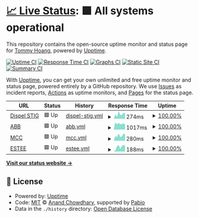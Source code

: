 # [📈 Live Status](https://thoangdev.github.io/dispel-uptime): <!--live status--> **🟩 All systems operational**

This repository contains the open-source uptime monitor and status page for [Tommy Hoang](https://thoangdev.github.io/dispel-uptime), powered by [Upptime](https://github.com/upptime/upptime).

[![Uptime CI](https://github.com/thoangdev/dispel-uptime/workflows/Uptime%20CI/badge.svg)](https://github.com/thoangdev/dispel-uptime/actions?query=workflow%3A%22Uptime+CI%22)
[![Response Time CI](https://github.com/thoangdev/dispel-uptime/workflows/Response%20Time%20CI/badge.svg)](https://github.com/thoangdev/dispel-uptime/actions?query=workflow%3A%22Response+Time+CI%22)
[![Graphs CI](https://github.com/thoangdev/dispel-uptime/workflows/Graphs%20CI/badge.svg)](https://github.com/thoangdev/dispel-uptime/actions?query=workflow%3A%22Graphs+CI%22)
[![Static Site CI](https://github.com/thoangdev/dispel-uptime/workflows/Static%20Site%20CI/badge.svg)](https://github.com/thoangdev/dispel-uptime/actions?query=workflow%3A%22Static+Site+CI%22)
[![Summary CI](https://github.com/thoangdev/dispel-uptime/workflows/Summary%20CI/badge.svg)](https://github.com/thoangdev/dispel-uptime/actions?query=workflow%3A%22Summary+CI%22)

With [Upptime](https://upptime.js.org), you can get your own unlimited and free uptime monitor and status page, powered entirely by a GitHub repository. We use [Issues](https://github.com/thoangdev/dispel-uptime/issues) as incident reports, [Actions](https://github.com/thoangdev/dispel-uptime/actions) as uptime monitors, and [Pages](https://thoangdev.github.io/dispel-uptime) for the status page.

<!--start: status pages-->
<!-- This summary is generated by Upptime (https://github.com/upptime/upptime) -->
<!-- Do not edit this manually, your changes will be overwritten -->
<!-- prettier-ignore -->
| URL | Status | History | Response Time | Uptime |
| --- | ------ | ------- | ------------- | ------ |
| <img alt="" src="https://icons.duckduckgo.com/ip3/dashboard.dispel.io.ico" height="13"> [Dispel STIG](https://dashboard.dispel.io/) | 🟩 Up | [dispel-stig.yml](https://github.com/thoangdev/dispel-uptime/commits/HEAD/history/dispel-stig.yml) | <details><summary><img alt="Response time graph" src="./graphs/dispel-stig/response-time-week.png" height="20"> 274ms</summary><br><a href="https://thoangdev.github.io/dispel-uptime/history/dispel-stig"><img alt="Response time 246" src="https://img.shields.io/endpoint?url=https%3A%2F%2Fraw.githubusercontent.com%2Fthoangdev%2Fdispel-uptime%2FHEAD%2Fapi%2Fdispel-stig%2Fresponse-time.json"></a><br><a href="https://thoangdev.github.io/dispel-uptime/history/dispel-stig"><img alt="24-hour response time 224" src="https://img.shields.io/endpoint?url=https%3A%2F%2Fraw.githubusercontent.com%2Fthoangdev%2Fdispel-uptime%2FHEAD%2Fapi%2Fdispel-stig%2Fresponse-time-day.json"></a><br><a href="https://thoangdev.github.io/dispel-uptime/history/dispel-stig"><img alt="7-day response time 274" src="https://img.shields.io/endpoint?url=https%3A%2F%2Fraw.githubusercontent.com%2Fthoangdev%2Fdispel-uptime%2FHEAD%2Fapi%2Fdispel-stig%2Fresponse-time-week.json"></a><br><a href="https://thoangdev.github.io/dispel-uptime/history/dispel-stig"><img alt="30-day response time 246" src="https://img.shields.io/endpoint?url=https%3A%2F%2Fraw.githubusercontent.com%2Fthoangdev%2Fdispel-uptime%2FHEAD%2Fapi%2Fdispel-stig%2Fresponse-time-month.json"></a><br><a href="https://thoangdev.github.io/dispel-uptime/history/dispel-stig"><img alt="1-year response time 246" src="https://img.shields.io/endpoint?url=https%3A%2F%2Fraw.githubusercontent.com%2Fthoangdev%2Fdispel-uptime%2FHEAD%2Fapi%2Fdispel-stig%2Fresponse-time-year.json"></a></details> | <details><summary><a href="https://thoangdev.github.io/dispel-uptime/history/dispel-stig">100.00%</a></summary><a href="https://thoangdev.github.io/dispel-uptime/history/dispel-stig"><img alt="All-time uptime 100.00%" src="https://img.shields.io/endpoint?url=https%3A%2F%2Fraw.githubusercontent.com%2Fthoangdev%2Fdispel-uptime%2FHEAD%2Fapi%2Fdispel-stig%2Fuptime.json"></a><br><a href="https://thoangdev.github.io/dispel-uptime/history/dispel-stig"><img alt="24-hour uptime 100.00%" src="https://img.shields.io/endpoint?url=https%3A%2F%2Fraw.githubusercontent.com%2Fthoangdev%2Fdispel-uptime%2FHEAD%2Fapi%2Fdispel-stig%2Fuptime-day.json"></a><br><a href="https://thoangdev.github.io/dispel-uptime/history/dispel-stig"><img alt="7-day uptime 100.00%" src="https://img.shields.io/endpoint?url=https%3A%2F%2Fraw.githubusercontent.com%2Fthoangdev%2Fdispel-uptime%2FHEAD%2Fapi%2Fdispel-stig%2Fuptime-week.json"></a><br><a href="https://thoangdev.github.io/dispel-uptime/history/dispel-stig"><img alt="30-day uptime 100.00%" src="https://img.shields.io/endpoint?url=https%3A%2F%2Fraw.githubusercontent.com%2Fthoangdev%2Fdispel-uptime%2FHEAD%2Fapi%2Fdispel-stig%2Fuptime-month.json"></a><br><a href="https://thoangdev.github.io/dispel-uptime/history/dispel-stig"><img alt="1-year uptime 100.00%" src="https://img.shields.io/endpoint?url=https%3A%2F%2Fraw.githubusercontent.com%2Fthoangdev%2Fdispel-uptime%2FHEAD%2Fapi%2Fdispel-stig%2Fuptime-year.json"></a></details>
| <img alt="" src="https://icons.duckduckgo.com/ip3/secureremote.abb.com.ico" height="13"> [ABB](https://secureremote.abb.com/) | 🟩 Up | [abb.yml](https://github.com/thoangdev/dispel-uptime/commits/HEAD/history/abb.yml) | <details><summary><img alt="Response time graph" src="./graphs/abb/response-time-week.png" height="20"> 1017ms</summary><br><a href="https://thoangdev.github.io/dispel-uptime/history/abb"><img alt="Response time 1130" src="https://img.shields.io/endpoint?url=https%3A%2F%2Fraw.githubusercontent.com%2Fthoangdev%2Fdispel-uptime%2FHEAD%2Fapi%2Fabb%2Fresponse-time.json"></a><br><a href="https://thoangdev.github.io/dispel-uptime/history/abb"><img alt="24-hour response time 826" src="https://img.shields.io/endpoint?url=https%3A%2F%2Fraw.githubusercontent.com%2Fthoangdev%2Fdispel-uptime%2FHEAD%2Fapi%2Fabb%2Fresponse-time-day.json"></a><br><a href="https://thoangdev.github.io/dispel-uptime/history/abb"><img alt="7-day response time 1017" src="https://img.shields.io/endpoint?url=https%3A%2F%2Fraw.githubusercontent.com%2Fthoangdev%2Fdispel-uptime%2FHEAD%2Fapi%2Fabb%2Fresponse-time-week.json"></a><br><a href="https://thoangdev.github.io/dispel-uptime/history/abb"><img alt="30-day response time 1130" src="https://img.shields.io/endpoint?url=https%3A%2F%2Fraw.githubusercontent.com%2Fthoangdev%2Fdispel-uptime%2FHEAD%2Fapi%2Fabb%2Fresponse-time-month.json"></a><br><a href="https://thoangdev.github.io/dispel-uptime/history/abb"><img alt="1-year response time 1130" src="https://img.shields.io/endpoint?url=https%3A%2F%2Fraw.githubusercontent.com%2Fthoangdev%2Fdispel-uptime%2FHEAD%2Fapi%2Fabb%2Fresponse-time-year.json"></a></details> | <details><summary><a href="https://thoangdev.github.io/dispel-uptime/history/abb">100.00%</a></summary><a href="https://thoangdev.github.io/dispel-uptime/history/abb"><img alt="All-time uptime 100.00%" src="https://img.shields.io/endpoint?url=https%3A%2F%2Fraw.githubusercontent.com%2Fthoangdev%2Fdispel-uptime%2FHEAD%2Fapi%2Fabb%2Fuptime.json"></a><br><a href="https://thoangdev.github.io/dispel-uptime/history/abb"><img alt="24-hour uptime 100.00%" src="https://img.shields.io/endpoint?url=https%3A%2F%2Fraw.githubusercontent.com%2Fthoangdev%2Fdispel-uptime%2FHEAD%2Fapi%2Fabb%2Fuptime-day.json"></a><br><a href="https://thoangdev.github.io/dispel-uptime/history/abb"><img alt="7-day uptime 100.00%" src="https://img.shields.io/endpoint?url=https%3A%2F%2Fraw.githubusercontent.com%2Fthoangdev%2Fdispel-uptime%2FHEAD%2Fapi%2Fabb%2Fuptime-week.json"></a><br><a href="https://thoangdev.github.io/dispel-uptime/history/abb"><img alt="30-day uptime 100.00%" src="https://img.shields.io/endpoint?url=https%3A%2F%2Fraw.githubusercontent.com%2Fthoangdev%2Fdispel-uptime%2FHEAD%2Fapi%2Fabb%2Fuptime-month.json"></a><br><a href="https://thoangdev.github.io/dispel-uptime/history/abb"><img alt="1-year uptime 100.00%" src="https://img.shields.io/endpoint?url=https%3A%2F%2Fraw.githubusercontent.com%2Fthoangdev%2Fdispel-uptime%2FHEAD%2Fapi%2Fabb%2Fuptime-year.json"></a></details>
| <img alt="" src="https://icons.duckduckgo.com/ip3/mcc.dispel.io.ico" height="13"> [MCC](https://mcc.dispel.io/) | 🟩 Up | [mcc.yml](https://github.com/thoangdev/dispel-uptime/commits/HEAD/history/mcc.yml) | <details><summary><img alt="Response time graph" src="./graphs/mcc/response-time-week.png" height="20"> 280ms</summary><br><a href="https://thoangdev.github.io/dispel-uptime/history/mcc"><img alt="Response time 294" src="https://img.shields.io/endpoint?url=https%3A%2F%2Fraw.githubusercontent.com%2Fthoangdev%2Fdispel-uptime%2FHEAD%2Fapi%2Fmcc%2Fresponse-time.json"></a><br><a href="https://thoangdev.github.io/dispel-uptime/history/mcc"><img alt="24-hour response time 230" src="https://img.shields.io/endpoint?url=https%3A%2F%2Fraw.githubusercontent.com%2Fthoangdev%2Fdispel-uptime%2FHEAD%2Fapi%2Fmcc%2Fresponse-time-day.json"></a><br><a href="https://thoangdev.github.io/dispel-uptime/history/mcc"><img alt="7-day response time 280" src="https://img.shields.io/endpoint?url=https%3A%2F%2Fraw.githubusercontent.com%2Fthoangdev%2Fdispel-uptime%2FHEAD%2Fapi%2Fmcc%2Fresponse-time-week.json"></a><br><a href="https://thoangdev.github.io/dispel-uptime/history/mcc"><img alt="30-day response time 294" src="https://img.shields.io/endpoint?url=https%3A%2F%2Fraw.githubusercontent.com%2Fthoangdev%2Fdispel-uptime%2FHEAD%2Fapi%2Fmcc%2Fresponse-time-month.json"></a><br><a href="https://thoangdev.github.io/dispel-uptime/history/mcc"><img alt="1-year response time 294" src="https://img.shields.io/endpoint?url=https%3A%2F%2Fraw.githubusercontent.com%2Fthoangdev%2Fdispel-uptime%2FHEAD%2Fapi%2Fmcc%2Fresponse-time-year.json"></a></details> | <details><summary><a href="https://thoangdev.github.io/dispel-uptime/history/mcc">100.00%</a></summary><a href="https://thoangdev.github.io/dispel-uptime/history/mcc"><img alt="All-time uptime 100.00%" src="https://img.shields.io/endpoint?url=https%3A%2F%2Fraw.githubusercontent.com%2Fthoangdev%2Fdispel-uptime%2FHEAD%2Fapi%2Fmcc%2Fuptime.json"></a><br><a href="https://thoangdev.github.io/dispel-uptime/history/mcc"><img alt="24-hour uptime 100.00%" src="https://img.shields.io/endpoint?url=https%3A%2F%2Fraw.githubusercontent.com%2Fthoangdev%2Fdispel-uptime%2FHEAD%2Fapi%2Fmcc%2Fuptime-day.json"></a><br><a href="https://thoangdev.github.io/dispel-uptime/history/mcc"><img alt="7-day uptime 100.00%" src="https://img.shields.io/endpoint?url=https%3A%2F%2Fraw.githubusercontent.com%2Fthoangdev%2Fdispel-uptime%2FHEAD%2Fapi%2Fmcc%2Fuptime-week.json"></a><br><a href="https://thoangdev.github.io/dispel-uptime/history/mcc"><img alt="30-day uptime 100.00%" src="https://img.shields.io/endpoint?url=https%3A%2F%2Fraw.githubusercontent.com%2Fthoangdev%2Fdispel-uptime%2FHEAD%2Fapi%2Fmcc%2Fuptime-month.json"></a><br><a href="https://thoangdev.github.io/dispel-uptime/history/mcc"><img alt="1-year uptime 100.00%" src="https://img.shields.io/endpoint?url=https%3A%2F%2Fraw.githubusercontent.com%2Fthoangdev%2Fdispel-uptime%2FHEAD%2Fapi%2Fmcc%2Fuptime-year.json"></a></details>
| <img alt="" src="https://icons.duckduckgo.com/ip3/ztogateway.elcompanies.com.ico" height="13"> [ESTEE](https://ztogateway.elcompanies.com/) | 🟩 Up | [estee.yml](https://github.com/thoangdev/dispel-uptime/commits/HEAD/history/estee.yml) | <details><summary><img alt="Response time graph" src="./graphs/estee/response-time-week.png" height="20"> 188ms</summary><br><a href="https://thoangdev.github.io/dispel-uptime/history/estee"><img alt="Response time 197" src="https://img.shields.io/endpoint?url=https%3A%2F%2Fraw.githubusercontent.com%2Fthoangdev%2Fdispel-uptime%2FHEAD%2Fapi%2Festee%2Fresponse-time.json"></a><br><a href="https://thoangdev.github.io/dispel-uptime/history/estee"><img alt="24-hour response time 59" src="https://img.shields.io/endpoint?url=https%3A%2F%2Fraw.githubusercontent.com%2Fthoangdev%2Fdispel-uptime%2FHEAD%2Fapi%2Festee%2Fresponse-time-day.json"></a><br><a href="https://thoangdev.github.io/dispel-uptime/history/estee"><img alt="7-day response time 188" src="https://img.shields.io/endpoint?url=https%3A%2F%2Fraw.githubusercontent.com%2Fthoangdev%2Fdispel-uptime%2FHEAD%2Fapi%2Festee%2Fresponse-time-week.json"></a><br><a href="https://thoangdev.github.io/dispel-uptime/history/estee"><img alt="30-day response time 197" src="https://img.shields.io/endpoint?url=https%3A%2F%2Fraw.githubusercontent.com%2Fthoangdev%2Fdispel-uptime%2FHEAD%2Fapi%2Festee%2Fresponse-time-month.json"></a><br><a href="https://thoangdev.github.io/dispel-uptime/history/estee"><img alt="1-year response time 197" src="https://img.shields.io/endpoint?url=https%3A%2F%2Fraw.githubusercontent.com%2Fthoangdev%2Fdispel-uptime%2FHEAD%2Fapi%2Festee%2Fresponse-time-year.json"></a></details> | <details><summary><a href="https://thoangdev.github.io/dispel-uptime/history/estee">100.00%</a></summary><a href="https://thoangdev.github.io/dispel-uptime/history/estee"><img alt="All-time uptime 100.00%" src="https://img.shields.io/endpoint?url=https%3A%2F%2Fraw.githubusercontent.com%2Fthoangdev%2Fdispel-uptime%2FHEAD%2Fapi%2Festee%2Fuptime.json"></a><br><a href="https://thoangdev.github.io/dispel-uptime/history/estee"><img alt="24-hour uptime 100.00%" src="https://img.shields.io/endpoint?url=https%3A%2F%2Fraw.githubusercontent.com%2Fthoangdev%2Fdispel-uptime%2FHEAD%2Fapi%2Festee%2Fuptime-day.json"></a><br><a href="https://thoangdev.github.io/dispel-uptime/history/estee"><img alt="7-day uptime 100.00%" src="https://img.shields.io/endpoint?url=https%3A%2F%2Fraw.githubusercontent.com%2Fthoangdev%2Fdispel-uptime%2FHEAD%2Fapi%2Festee%2Fuptime-week.json"></a><br><a href="https://thoangdev.github.io/dispel-uptime/history/estee"><img alt="30-day uptime 100.00%" src="https://img.shields.io/endpoint?url=https%3A%2F%2Fraw.githubusercontent.com%2Fthoangdev%2Fdispel-uptime%2FHEAD%2Fapi%2Festee%2Fuptime-month.json"></a><br><a href="https://thoangdev.github.io/dispel-uptime/history/estee"><img alt="1-year uptime 100.00%" src="https://img.shields.io/endpoint?url=https%3A%2F%2Fraw.githubusercontent.com%2Fthoangdev%2Fdispel-uptime%2FHEAD%2Fapi%2Festee%2Fuptime-year.json"></a></details>

<!--end: status pages-->

[**Visit our status website →**](https://thoangdev.github.io/dispel-uptime)

## 📄 License

- Powered by: [Upptime](https://github.com/upptime/upptime)
- Code: [MIT](./LICENSE) © [Anand Chowdhary](https://anandchowdhary.com), supported by [Pabio](https://pabio.com)
- Data in the `./history` directory: [Open Database License](https://opendatacommons.org/licenses/odbl/1-0/)
